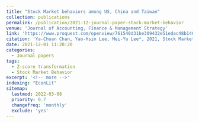 ```yaml
---
title: "Stock Market behaviors among US, China and Taiwan"
collection: publications
permalink: /publication/2021-12-journal-paper-stock-market-behavior
venue: 'Journal of Accounting, Finance & Management Strategy'
link: 'https://www.proquest.com/openview/761540d31be309432e51edac48b14091/1?pq-origsite=gscholar&cbl=856337'
citation: 'Ya-Chuan Chan, Yao-Hsin Lee, Mei-Yu Lee*, 2021, Stock Market behaviors among US, China and Taiwan, <i>Journal of Accounting, Finance & Management Strategy</i>, 16(2), 109-136.'
date: 2021-12-01 11:20:20
categories:
  - Journal papers
tags:
  - Z-score transformation
  - Stock Market Behavior
excerpt: '<!-- more -->'
indexing: "EconLit"
sitemap:
  lastmod: 2022-03-08
  priority: 0.7
  changefreq: 'monthly'
  exclude: 'yes'
---
```


